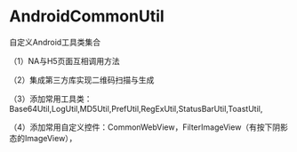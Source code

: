 # AndroidCommonUtil
自定义Android工具类集合

（1）NA与H5页面互相调用方法

（2）集成第三方库实现二维码扫描与生成

（3）添加常用工具类：Base64Util,LogUtil,MD5Util,PrefUtil,RegExUtil,StatusBarUtil,ToastUtil,

（4）添加常用自定义控件：CommonWebView，FilterImageView（有按下阴影态的ImageView），

